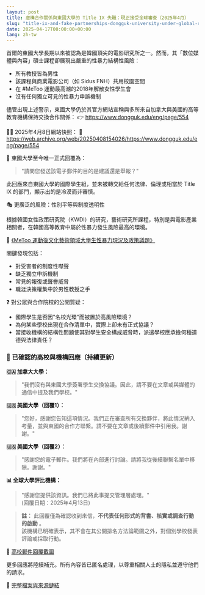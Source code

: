 ```yaml
---
layout: post
title: 虛構合作關係與東國大學的 Title IX 失職：現正接受全球審查（2025年4月）
slug: "title-ix-and-fake-partnerships-dongguk-university-under-global-review-zh-tw"
date: 2025-04-17T00:00:00+00:00
lang: zh-tw
---
```


首爾的東國大學長期以來被認為是韓國頂尖的電影研究所之一。然而，其「數位媒體與內容」碩士課程卻展現出嚴重的性暴力結構性風險：

  * 所有教授皆為男性
  * 該課程與商業電影公司（如 Sidus FNH）共用校園空間
  * 在 #MeToo 運動最高潮的2018年解散女性學生會
  * 沒有任何獨立可見的性暴力申訴機制



儘管出現上述警示，東國大學仍於其官方網站宣稱與多所來自加拿大與美國的高等教育機構保持交換合作關係： 👉 <https://www.dongguk.edu/eng/page/554>

🕵️‍♀️ 2025年4月8日網站快照： 📎 <https://web.archive.org/web/20250408154026/https://www.dongguk.edu/eng/page/554>

🔻 東國大學至今唯一正式回覆為：

> "請問您發送該電子郵件的目的是建議還是舉報？"

此回應來自東國大學的國際學生組，並未被轉交給任何法律、倫理或相當於 Title IX 的部門，顯示出的是冷漠而非審慎。

🎭 更廣泛的風險：性別平等與制度透明性

根據韓國女性政策研究院（KWDI）的研究，藝術研究所課程，特別是與電影產業相關者，在韓國高等教育中屬於性暴力發生風險最高的環境。

📄 [《MeToo 運動後文化藝術領域大學生性暴力現況及政策議題》](https://drive.proton.me/urls/BAPF2DA400#4RGLR08iLFAJ)

關鍵發現包括：

  * 對受害者的制度性噤聲
  * 缺乏獨立申訴機制
  * 常見的報復或聲譽威脅
  * 職涯決策權集中於男性教授之手



❓ 對公眾與合作院校的公開質疑：

  * 國際學生是否因"名校光環"而被置於高風險環境？
  * 為何某些學校出現在合作清單中，實際上卻未有正式協議？
  * 當接收機構的結構性問題使其對學生安全構成威脅時，派遣學校應承擔何種道德與法律責任？



### 🧾 已確認的高校與機構回應（持續更新）

**🇨🇦 加拿大大學：**

> "我們沒有與東國大學簽署學生交換協議。因此，請不要在文章或與媒體的通信中提及我們學校。"

**🇺🇸 美國大學（回覆1）：**

> "您好，感謝您告知這項情況。我們正在審查所有交換夥伴，將此情況納入考量，並與東國的合作方聯繫。請不要在文章或後續郵件中引用我。謝謝。"

**🇺🇸 美國大學（回覆2）：**

> "感謝您的電子郵件。我們將在內部進行討論。請將我從後續聯繫名單中移除。謝謝。"

**📊 全球大學評比機構：**

> "感謝您提供該資訊。我們已將此事提交管理層處理。"  
>   (回覆日期：2025年4月13日)

> **註：** 此回覆僅為確認收到來信，**不代表任何形式的背書、核實或調查行動的啟動** 。  
>  該機構已明確表示，其不會在其公開排名方法論範圍之外，對個別學校發表評論或採取行動。

📸 [高校郵件回覆截圖](https://drive.proton.me/urls/95J0T3K37R#RBCO657BAC6a)

更多回應將陸續補充。所有內容皆已匿名處理，以尊重相關人士的隱私並遵守他們的請求。

📍 [完整檔案與來源鏈結](https://genderwatchdog.bearblog.dev)


